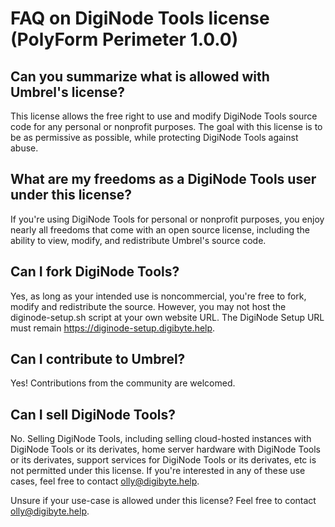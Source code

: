 # FAQ on DigiNode Tools license (PolyForm Perimeter 1.0.0)

## Can you summarize what is allowed with Umbrel's license?

This license allows the free right to use and modify DigiNode Tools source code for any personal or nonprofit purposes. The goal with this license is to be as permissive as possible, while protecting DigiNode Tools against abuse.

## What are my freedoms as a DigiNode Tools user under this license?

If you're using DigiNode Tools for personal or nonprofit purposes, you enjoy nearly all freedoms that come with an open source license, including the ability to view, modify, and redistribute Umbrel's source code.

## Can I fork DigiNode Tools?

Yes, as long as your intended use is noncommercial, you're free to fork, modify and redistribute the source. However, you may not host the diginode-setup.sh script at your own website URL. The DigiNode Setup URL must remain https://diginode-setup.digibyte.help. 

## Can I contribute to Umbrel?

Yes! Contributions from the community are welcomed.

## Can I sell DigiNode Tools?

No. Selling DigiNode Tools, including selling cloud-hosted instances with DigiNode Tools or its derivates, home server hardware with DigiNode Tools or its derivates, support services for DigiNode Tools or its derivates, etc is not permitted under this license. If you're interested in any of these use cases, feel free to contact olly@digibyte.help.

Unsure if your use-case is allowed under this license? Feel free to contact olly@digibyte.help.